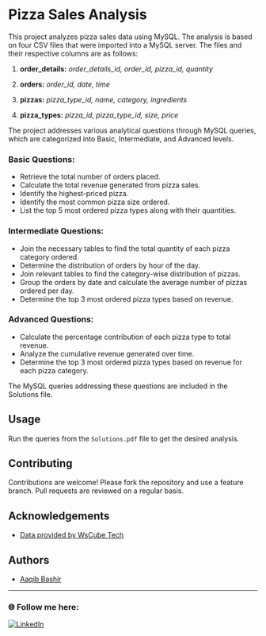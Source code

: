 # Pizza Sales Analysis

This project analyzes pizza sales data using MySQL. The analysis is based on four CSV files that were imported into a MySQL server. The files and their respective columns are as follows:

1. **order_details:** *order_details_id, order_id, pizza_id, quantity* 

2. **orders:** *order_id, date, time*

3. **pizzas:** *pizza_type_id, name, category, ingredients* 

4. **pizza_types:** *pizza_id, pizza_type_id, size, price*

The project addresses various analytical questions through MySQL queries, which are categorized into Basic, Intermediate, and Advanced levels.

### Basic Questions:

* Retrieve the total number of orders placed.
* Calculate the total revenue generated from pizza sales.
* Identify the highest-priced pizza.
* Identify the most common pizza size ordered.
* List the top 5 most ordered pizza types along with their quantities.

### Intermediate Questions:

* Join the necessary tables to find the total quantity of each pizza category ordered.
* Determine the distribution of orders by hour of the day.
* Join relevant tables to find the category-wise distribution of pizzas.
* Group the orders by date and calculate the average number of pizzas ordered per day.
* Determine the top 3 most ordered pizza types based on revenue.

### Advanced Questions:

* Calculate the percentage contribution of each pizza type to total revenue.
* Analyze the cumulative revenue generated over time.
* Determine the top 3 most ordered pizza types based on revenue for each pizza category.

The MySQL queries addressing these questions are included in the Solutions file.

## Usage
Run the queries from the ``` Solutions.pdf ``` file to get the desired analysis.
## Contributing

Contributions are welcome! 
Please fork the repository and use a feature branch. Pull requests are reviewed on a regular basis.

## Acknowledgements

 - [Data provided by WsCube Tech](https://github.com/Ayushi0214/pizza-sales---SQL)
 
## Authors

- [Aaqib Bashir](https://www.linkedin.com/in/bashiraaqib/)
  
---

### 🌐 Follow me here:
[![LinkedIn](https://img.shields.io/badge/LinkedIn-%230077B5.svg?logo=linkedin&logoColor=white)](https://linkedin.com/in/bashiraaqib) 


